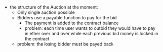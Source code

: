- the structure of the Auction at the moment: 
  - Only single auction possible
  - Bidders use a payable function to pay for the bid
    - The payment is added to the contract balance
    - problem: each time user wants to outbid they would have to pay in ether over and over while each previous bid money is locked in the contract
  - problem: the losing bidder must be payed back
